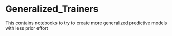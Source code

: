 # Generalized_Trainers
This contains notebooks to try to create more generalized predictive models with less prior effort
